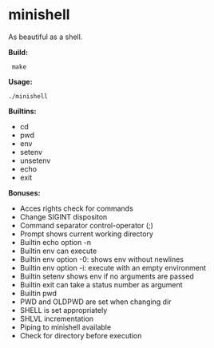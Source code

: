 # minishell
As beautiful as a shell.

**Build:**
```
 make
```

**Usage:**
```
./minishell
```

**Builtins:**
 - cd
 - pwd
 - env
 - setenv
 - unsetenv
 - echo
 - exit

**Bonuses:**
 - Acces rights check for commands
 - Change SIGINT dispositon
 - Command separator control-operator (;)
 - Prompt shows current working directory
 - Builtin echo option -n
 - Builtin env can execute
 - Builtin env option -0: shows env without newlines
 - Builtin env option -i: execute with an empty environment
 - Builtin setenv shows env if no arguments are passed
 - Builtin exit can take a status number as argument
 - Builtin pwd
 - PWD and OLDPWD are set when changing dir
 - SHELL is set appropriately
 - SHLVL incrementation
 - Piping to minishell available
 - Check for directory before execution
